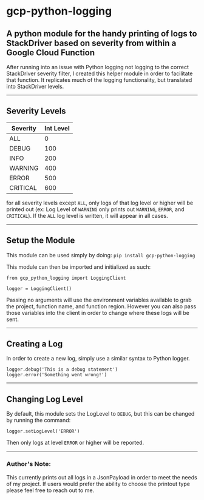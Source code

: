 # gcp-python-logging
## A python module for the handy printing of logs to StackDriver based on severity from within a Google Cloud Function

After running into an issue with Python logging not logging to the correct StackDriver severity filter, I created this helper module in order to facilitate that function. It replicates much of the logging functionality, but translated into StackDriver levels.

---

## Severity Levels
| Severity | Int Level |
| -------- | --------- |
| ALL | 0 |
| DEBUG | 100 |
| INFO | 200 |
| WARNING | 400 |
| ERROR | 500 |
| CRITICAL | 600 |
for all severity levels except `ALL`, only logs of that log level or higher will be printed out (ex: Log Level of `WARNING` only prints out `WARNING`, `ERROR`, and `CRITICAL`). If the `ALL` log level is written, it will appear in all cases.

---
## Setup the Module
This module can be used simply by doing: `pip install gcp-python-logging`

This module can then be imported and initialized as such:
```
from gcp_python_logging import LoggingClient

logger = LoggingClient()
```
Passing no arguments will use the environment variables available to grab the project, function name, and function region. However you can also pass those variables into the client in order to change where these logs will be sent.

---
## Creating a Log
In order to create a new log, simply use a similar syntax to Python logger.
```
logger.debug('This is a debug statement')
logger.error('Something went wrong!')
```

---
## Changing Log Level
By default, this module sets the LogLevel to `DEBUG`, but this can be changed by running the command:
```
logger.setLogLevel('ERROR')
```
Then only logs at level `ERROR` or higher will be reported.

---

### Author's Note:
This currently prints out all logs in a JsonPayload in order to meet the needs of my project. If users would prefer the ability to choose the printout type please feel free to reach out to me.